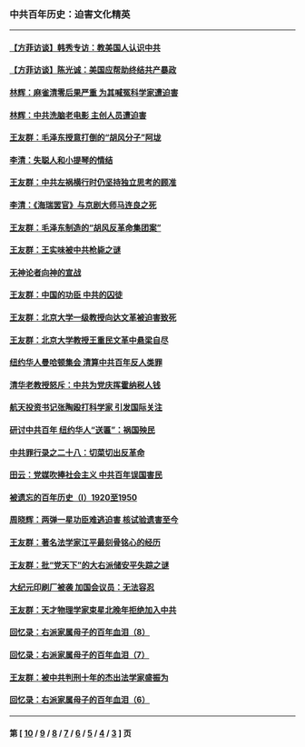 ### 中共百年历史：迫害文化精英
---
#### [【方菲访谈】韩秀专访：教美国人认识中共](../../pages/nf1176111/n13821310.md?02270430) 
#### [【方菲访谈】陈光诚：美国应帮助终结共产暴政](../../pages/nf1176111/n13759521.md?02270430) 
#### [林辉：麻雀清零后果严重 为其喊冤科学家遭迫害](../../pages/nf1176111/n13746900.md?02270430) 
#### [林辉：中共洗脑老电影 主创人员遭迫害](../../pages/nf1176111/n13699437.md?02270430) 
#### [王友群：毛泽东授意打倒的“胡风分子”阿垅](../../pages/nf1176111/n13592541.md?02270430) 
#### [李清：失聪人和小提琴的情结](../../pages/nf1176111/n13459280.md?02270430) 
#### [王友群：中共左祸横行时仍坚持独立思考的顾准](../../pages/nf1176111/n13444722.md?02270430) 
#### [李清：《海瑞罢官》与京剧大师马连良之死](../../pages/nf1176111/n13412316.md?02270430) 
#### [王友群：毛泽东制造的“胡风反革命集团案”](../../pages/nf1176111/n13324909.md?02270430) 
#### [王友群：王实味被中共枪毙之谜](../../pages/nf1176111/n13307502.md?02270430) 
#### [无神论者向神的宣战](../../pages/nf1176111/n13281535.md?02270430) 
#### [王友群：中国的功臣 中共的囚徒](../../pages/nf1176111/n13291790.md?02270430) 
#### [王友群：北京大学一级教授向达文革被迫害致死](../../pages/nf1176111/n13150966.md?02270430) 
#### [王友群：北京大学教授王重民文革中悬梁自尽](../../pages/nf1176111/n13084645.md?02270430) 
#### [纽约华人曼哈顿集会 清算中共百年反人类罪](../../pages/nf1176111/n13084157.md?02270430) 
#### [清华老教授怒斥：中共为党庆挥霍纳税人钱](../../pages/nf1176111/n13071430.md?02270430) 
#### [航天投资书记张陶殴打科学家 引发国际关注](../../pages/nf1176111/n13069132.md?02270430) 
#### [研讨中共百年 纽约华人“送匾”：祸国殃民](../../pages/nf1176111/n13057367.md?02270430) 
#### [中共罪行录之二十八：切菜切出反革命](../../pages/nf1176111/n13030600.md?02270430) 
#### [田云：党媒吹捧社会主义 中共百年误国害民](../../pages/nf1176111/n13006682.md?02270430) 
#### [被遗忘的百年历史（I）1920至1950](../../pages/nf1176111/n12986411.md?02270430) 
#### [周晓辉：两弹一星功臣难逃迫害 核试验遗害至今](../../pages/nf1176111/n12974997.md?02270430) 
#### [王友群：著名法学家江平最刻骨铭心的经历](../../pages/nf1176111/n12970787.md?02270430) 
#### [王友群：批“党天下”的大右派储安平失踪之谜](../../pages/nf1176111/n12954229.md?02270430) 
#### [大纪元印刷厂被袭 加国会议员：无法容忍](../../pages/nf1176111/n12883028.md?02270430) 
#### [王友群：天才物理学家束星北晚年拒绝加入中共](../../pages/nf1176111/n12792913.md?02270430) 
#### [回忆录：右派家属母子的百年血泪（8）](../../pages/nf1176111/n12706196.md?02270430) 
#### [回忆录：右派家属母子的百年血泪（7）](../../pages/nf1176111/n12706191.md?02270430) 
#### [王友群：被中共判刑十年的杰出法学家盛振为](../../pages/nf1176111/n12706141.md?02270430) 
#### [回忆录：右派家属母子的百年血泪（6）](../../pages/nf1176111/n12698863.md?02270430) 

---
#### 第 [ [10](./10.md?02270430) / [9](./9.md?02270430) / [8](./8.md?02270430) / [7](./7.md?02270430) / [6](./6.md?02270430) / [5](./5.md?02270430) / [4](./4.md?02270430) / [3](./3.md?02270430) ] 页
